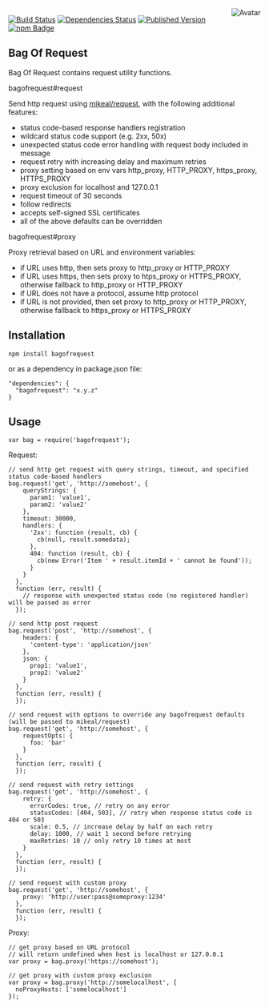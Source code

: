 <img align="right" src="https://raw.github.com/cliffano/bagofrequest/master/avatar.jpg" alt="Avatar"/>

[![Build Status](https://secure.travis-ci.org/cliffano/bagofrequest.png?branch=master)](http://travis-ci.org/cliffano/bagofrequest)
[![Dependencies Status](https://david-dm.org/cliffano/bagofrequest.png)](http://david-dm.org/cliffano/bagofrequest)
[![Published Version](https://badge.fury.io/js/bagofrequest.png)](http://badge.fury.io/js/bagofrequest)
<br/>
[![npm Badge](https://nodei.co/npm/bagofrequest.png)](http://npmjs.org/package/bagofrequest)

Bag Of Request
--------------
Bag Of Request contains request utility functions.

bagofrequest#request 

Send http request using [mikeal/request](http://github.com/mikeal/request), with the following additional features:

* status code-based response handlers registration
* wildcard status code support (e.g. 2xx, 50x)
* unexpected status code error handling with request body included in message
* request retry with increasing delay and maximum retries
* proxy setting based on env vars http_proxy, HTTP_PROXY, https_proxy, HTTPS_PROXY
* proxy exclusion for localhost and 127.0.0.1
* request timeout of 30 seconds
* follow redirects
* accepts self-signed SSL certificates
* all of the above defaults can be overridden

bagofrequest#proxy

Proxy retrieval based on URL and environment variables:

* if URL uses http, then sets proxy to http_proxy or HTTP_PROXY
* if URL uses https, then sets proxy to htps_proxy or HTTPS_PROXY, otherwise fallback to http_proxy or HTTP_PROXY
* if URL does not have a protocol, assume http protocol
* if URL is not provided, then set proxy to http_proxy or HTTP_PROXY, otherwise fallback to https_proxy or HTTPS_PROXY

Installation
------------

    npm install bagofrequest

or as a dependency in package.json file:

    "dependencies": {
      "bagofrequest": "x.y.z"
    }

Usage
-----

    var bag = require('bagofrequest');

Request:

    // send http get request with query strings, timeout, and specified status code-based handlers
    bag.request('get', 'http://somehost', {
        queryStrings: {
          param1: 'value1',
          param2: 'value2'
        },
        timeout: 30000,
        handlers: {
          '2xx': function (result, cb) {
            cb(null, result.somedata);
          },
          404: function (result, cb) {
            cb(new Error('Item ' + result.itemId + ' cannot be found'));
          }
        }
      },
      function (err, result) {
        // response with unexpected status code (no registered handler) will be passed as error
      });

    // send http post request
    bag.request('post', 'http://somehost', {
        headers: {
          'content-type': 'application/json'
        },
        json: {
          prop1: 'value1',
          prop2: 'value2'
        }
      },
      function (err, result) {
      });

    // send request with options to override any bagofrequest defaults (will be passed to mikeal/request)
    bag.request('get', 'http://somehost', {
        requestOpts: {
          foo: 'bar'
        }
      },
      function (err, result) {
      });

    // send request with retry settings
    bag.request('get', 'http://somehost', {
        retry: {
          errorCodes: true, // retry on any error 
          statusCodes: [404, 503], // retry when response status code is 404 or 503
          scale: 0.5, // increase delay by half on each retry
          delay: 1000, // wait 1 second before retrying
          maxRetries: 10 // only retry 10 times at most
        }
      },
      function (err, result) {
      });

    // send request with custom proxy
    bag.request('get', 'http://somehost', {
        proxy: 'http://user:pass@someproxy:1234'
      },
      function (err, result) {
      });

Proxy:

    // get proxy based on URL protocol
    // will return undefined when host is localhost or 127.0.0.1
    var proxy = bag.proxy('https://somehost');

    // get proxy with custom proxy exclusion
    var proxy = bag.proxy('http://somelocalhost', {
      noProxyHosts: ['somelocalhost']
    });